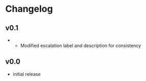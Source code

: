 # Changelog

## v0.1

- - Modified escalation label and description for consistency

## v0.0
- initial release
